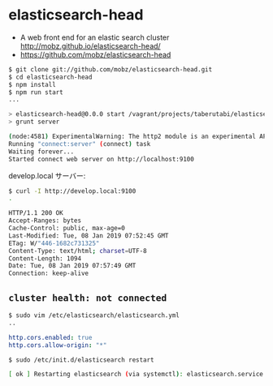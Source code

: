 # elasticsearch-head

- A web front end for an elastic search cluster http://mobz.github.io/elasticsearch-head/
- https://github.com/mobz/elasticsearch-head

~~~bash
$ git clone git://github.com/mobz/elasticsearch-head.git
$ cd elasticsearch-head
$ npm install
$ npm run start
...
~~~

~~~bash
> elasticsearch-head@0.0.0 start /vagrant/projects/taberutabi/elasticsearch-head
> grunt server

(node:4581) ExperimentalWarning: The http2 module is an experimental API.
Running "connect:server" (connect) task
Waiting forever...
Started connect web server on http://localhost:9100
~~~

develop.local サーバー:

~~~bash
$ curl -I http://develop.local:9100
.
~~~

~~~bash
HTTP/1.1 200 OK
Accept-Ranges: bytes
Cache-Control: public, max-age=0
Last-Modified: Tue, 08 Jan 2019 07:52:45 GMT
ETag: W/"446-1682c731325"
Content-Type: text/html; charset=UTF-8
Content-Length: 1094
Date: Tue, 08 Jan 2019 07:57:49 GMT
Connection: keep-alive
~~~

## `cluster health: not connected`

~~~bash
$ sudo vim /etc/elasticsearch/elasticsearch.yml
..
~~~

~~~yaml
http.cors.enabled: true
http.cors.allow-origin: "*"
~~~

~~~bash
$ sudo /etc/init.d/elasticsearch restart

[ ok ] Restarting elasticsearch (via systemctl): elasticsearch.service.
~~~
